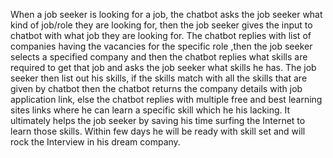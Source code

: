 When a job seeker is looking for a job, the chatbot asks the job seeker what kind of job/role they are looking for, then the job seeker gives the input to chatbot with what job they are looking for. The chatbot replies with list of companies having the vacancies for the specific role 
,then the job seeker selects a specified company and then the chatbot replies what skills are required to get that job and asks the job seeker what skills he has. The job seeker then list out his skills, if the skills match with all the skills that are given by chatbot then the chatbot returns the company details with job application link, else the chatbot replies with multiple free and best learning sites links where he can learn a specific skill which he his lacking. It ultimately helps the job seeker by saving his time surfing the Internet to learn those skills. Within few days he will be ready with skill set and will rock the Interview in his dream company.
